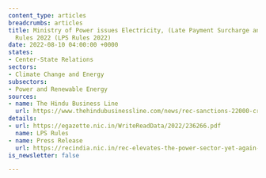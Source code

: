```yaml
---
content_type: articles
breadcrumbs: articles
title: Ministry of Power issues Electricity, (Late Payment Surcharge and Related Matters)
  Rules 2022 (LPS Rules 2022)
date: 2022-08-10 04:00:00 +0000
states:
- Center-State Relations
sectors:
- Climate Change and Energy
subsectors:
- Power and Renewable Energy
sources:
- name: The Hindu Business Line
  url: https://www.thehindubusinessline.com/news/rec-sanctions-22000-crore-to-discoms-for-clearing-outstanding-dues/article65726727.ece
details:
- url: https://egazette.nic.in/WriteReadData/2022/236266.pdf
  name: LPS Rules
- name: Press Release
  url: https://recindia.nic.in/rec-elevates-the-power-sector-yet-again-sanctions-22-000-crore-under-new-lps-rules
is_newsletter: false

---
```

